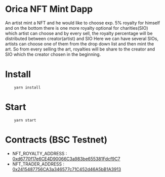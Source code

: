 # Orica NFT Mint Dapp
An artist mint a NFT and he would like to choose exp. 5%
royalty for himself and on the bottom there is one more
royalty optional for charities(SIO) which artist can choose
and by every sell, the royalty percentage will be distributed
between creator(artist) and SIO Here we can have several
SIOs, artists can choose one of them from the drop down
list and then mint the art. So from every selling the art,
royalties will be share to the creator and SIO which the
creator chosen in the beginning.

# Install
```
    yarn install
```

# Start
```
    yarn start
```

# Contracts (BSC Testnet)

- NFT_ROYALTY_ADDRESS : [0xd6770f17e6CE4D90066C3a983be655381Fdcf9C7](https://testnet.bscscan.com/address/0xd6770f17e6CE4D90066C3a983be655381Fdcf9C7)
- NFT_TRADER_ADDRESS : [0x2415487756CA3a346577c71C452d46A5bB1A3913](https://testnet.bscscan.com/address/0x2415487756CA3a346577c71C452d46A5bB1A3913)
